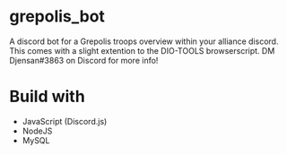# grepolis_bot
A discord bot for a Grepolis troops overview within your alliance discord.
This comes with a slight extention to the DIO-TOOLS browserscript. DM Djensan#3863 on Discord for more info!

# Build with
* JavaScript (Discord.js)
* NodeJS
* MySQL
